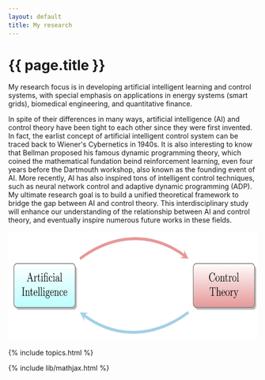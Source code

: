 ```yaml
---
layout: default
title: My research
---
```


<!-- <div class="blurb"> -->

<h1>{{ page.title }}</h1>

My research focus is in developing artificial intelligent learning and control systems, with special emphasis on applications in energy systems (smart grids), biomedical engineering, and quantitative finance. 

In spite of their differences in many ways, artificial intelligence (AI) and control theory have been tight to each other since they were first invented. In fact, the earlist concept of artificial intelligent control system can be traced back to Wiener's Cybernetics in 1940s. It is also interesting to know that Bellman proposed his famous dynamic programming theory, which coined the mathematical fundation beind reinforcement learning, even four years before the Dartmouth workshop, also known as the founding event of AI. More recently, AI has also inspired tons of intelligent control techniques, such as neural network control and adaptive dynamic programming (ADP). My ultimate research goal is to build a unified theoretical framework to bridge the gap between AI and control theory. This interdisciplinary study will enhance our understanding of the relationship between AI and control theory, and eventually inspire numerous future works in these fields. 

<!--- My research interest is in dynamic programming theory with special focus on its applications in reinforcenemnt learning, adaptive optimal control, and stochastic optimization, to name a few. -->

<!--- its My research topic is called adaptive dynamic programming (ADP). This is a new research direction that involves different disciplines such as data science, reinforcement learning, optimization and stochastic control. Roughly speaking, we aim at developing a new artificial intelligence method for more general systems that can be used in applications including trading models, robotics, and power systems. 	-->

<!--- Our method is fundamentally based on RL theory. However, different from traditional RL methods, we take into account both stability and robustness in our algorithm. -->
<div class="bottom-wide">
<p align="center">
<img src="/images/smart_circle.jpg" style="width:656px;height:220px;">
</p>
</div>

{% include topics.html %}
	

{% include lib/mathjax.html %}



